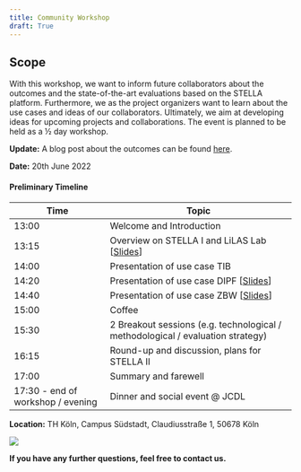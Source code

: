 ```yaml
---
title: Community Workshop
draft: True
---
```


## Scope

With this workshop, we want to inform future collaborators about the outcomes and the state-of-the-art evaluations based on the STELLA platform. Furthermore, we as the project organizers want to learn about the use cases and ideas of our collaborators. Ultimately, we aim at developing ideas for upcoming projects and collaborations. The event is planned to be held as a ½ day workshop.

**Update:** A blog post about the outcomes can be found [here](../posts/workshop-report).

**Date:** 20th June 2022  

#### Preliminary Timeline

| Time | Topic | 
| --- | --- |
| 13:00 | Welcome and Introduction |
| 13:15 | Overview on STELLA I and LiLAS Lab [[Slides](../assets/pdf/STELLA-Community-Workshop-Schaer.pdf)] | 
| 14:00 | Presentation of use case TIB | 
| 14:20 | Presentation of use case DIPF [[Slides](../assets/pdf/STELLA-Community-Workshop-Schiffner.pdf)] | 
| 14:40 | Presentation of use case ZBW [[Slides](../assets/pdf/STELLA-Community-Workshop-Borst.pdf)] | 
| 15:00 | Coffee | 
| 15:30 | 2 Breakout sessions (e.g. technological / methodological / evaluation strategy) | 
| 16:15 | Round-up and discussion, plans for STELLA II |  
| 17:00 | Summary and farewell | 
| 17:30 - end of workshop / evening  | Dinner and social event @ JCDL |

**Location:** TH Köln, Campus Südstadt, Claudiusstraße 1, 50678 Köln

![](https://www.th-koeln.de/mam/downloads/deutsch/hochschule/organisation/standorte/anfahrt_campus_s__dstadt_claudiusstrasse.gif)

**If you have any further questions, feel free to contact us.**